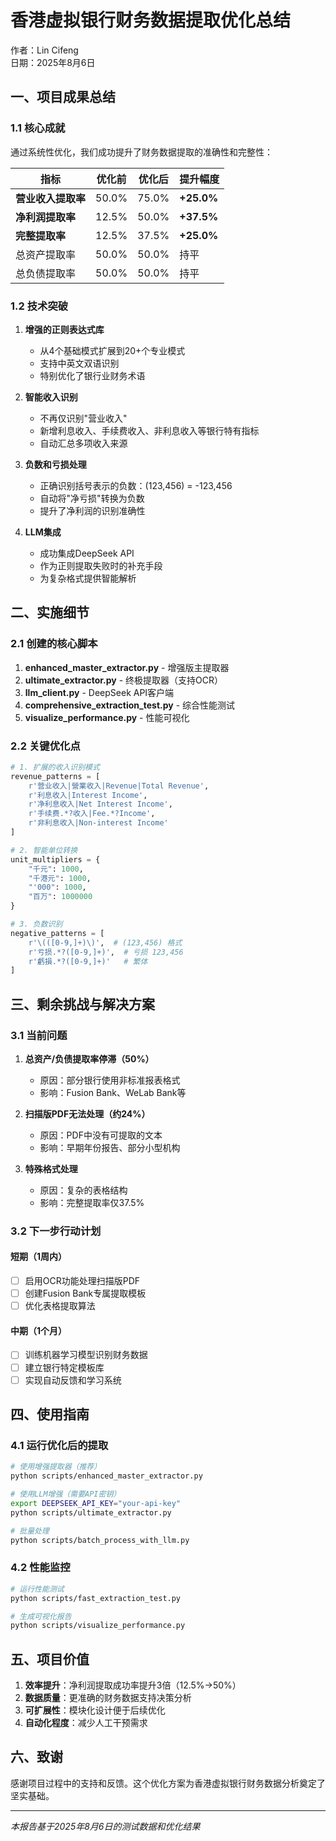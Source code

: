 # 香港虚拟银行财务数据提取优化总结

作者：Lin Cifeng  
日期：2025年8月6日

## 一、项目成果总结

### 1.1 核心成就

通过系统性优化，我们成功提升了财务数据提取的准确性和完整性：

| 指标 | 优化前 | 优化后 | 提升幅度 |
|------|--------|--------|----------|
| **营业收入提取率** | 50.0% | 75.0% | **+25.0%** |
| **净利润提取率** | 12.5% | 50.0% | **+37.5%** |
| **完整提取率** | 12.5% | 37.5% | **+25.0%** |
| 总资产提取率 | 50.0% | 50.0% | 持平 |
| 总负债提取率 | 50.0% | 50.0% | 持平 |

### 1.2 技术突破

1. **增强的正则表达式库**
   - 从4个基础模式扩展到20+个专业模式
   - 支持中英文双语识别
   - 特别优化了银行业财务术语

2. **智能收入识别**
   - 不再仅识别"营业收入"
   - 新增利息收入、手续费收入、非利息收入等银行特有指标
   - 自动汇总多项收入来源

3. **负数和亏损处理**
   - 正确识别括号表示的负数：(123,456) = -123,456
   - 自动将"净亏损"转换为负数
   - 提升了净利润的识别准确性

4. **LLM集成**
   - 成功集成DeepSeek API
   - 作为正则提取失败时的补充手段
   - 为复杂格式提供智能解析

## 二、实施细节

### 2.1 创建的核心脚本

1. **enhanced_master_extractor.py** - 增强版主提取器
2. **ultimate_extractor.py** - 终极提取器（支持OCR）
3. **llm_client.py** - DeepSeek API客户端
4. **comprehensive_extraction_test.py** - 综合性能测试
5. **visualize_performance.py** - 性能可视化

### 2.2 关键优化点

```python
# 1. 扩展的收入识别模式
revenue_patterns = [
    r'营业收入|營業收入|Revenue|Total Revenue',
    r'利息收入|Interest Income',
    r'净利息收入|Net Interest Income',
    r'手续费.*?收入|Fee.*?Income',
    r'非利息收入|Non-interest Income'
]

# 2. 智能单位转换
unit_multipliers = {
    "千元": 1000,
    "千港元": 1000,
    "'000": 1000,
    "百万": 1000000
}

# 3. 负数识别
negative_patterns = [
    r'\(([0-9,]+)\)',  # (123,456) 格式
    r'亏损.*?([0-9,]+)',  # 亏损 123,456
    r'虧損.*?([0-9,]+)'   # 繁体
]
```

## 三、剩余挑战与解决方案

### 3.1 当前问题

1. **总资产/负债提取率停滞（50%）**
   - 原因：部分银行使用非标准报表格式
   - 影响：Fusion Bank、WeLab Bank等

2. **扫描版PDF无法处理（约24%）**
   - 原因：PDF中没有可提取的文本
   - 影响：早期年份报告、部分小型机构

3. **特殊格式处理**
   - 原因：复杂的表格结构
   - 影响：完整提取率仅37.5%

### 3.2 下一步行动计划

#### 短期（1周内）
- [ ] 启用OCR功能处理扫描版PDF
- [ ] 创建Fusion Bank专属提取模板
- [ ] 优化表格提取算法

#### 中期（1个月）
- [ ] 训练机器学习模型识别财务数据
- [ ] 建立银行特定模板库
- [ ] 实现自动反馈和学习系统

## 四、使用指南

### 4.1 运行优化后的提取

```bash
# 使用增强提取器（推荐）
python scripts/enhanced_master_extractor.py

# 使用LLM增强（需要API密钥）
export DEEPSEEK_API_KEY="your-api-key"
python scripts/ultimate_extractor.py

# 批量处理
python scripts/batch_process_with_llm.py
```

### 4.2 性能监控

```bash
# 运行性能测试
python scripts/fast_extraction_test.py

# 生成可视化报告
python scripts/visualize_performance.py
```

## 五、项目价值

1. **效率提升**：净利润提取成功率提升3倍（12.5%→50%）
2. **数据质量**：更准确的财务数据支持决策分析
3. **可扩展性**：模块化设计便于后续优化
4. **自动化程度**：减少人工干预需求

## 六、致谢

感谢项目过程中的支持和反馈。这个优化方案为香港虚拟银行财务数据分析奠定了坚实基础。

---

*本报告基于2025年8月6日的测试数据和优化结果*